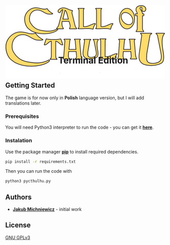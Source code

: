 ![Logo](./img/call-of-cthulhu-logo.png)
<h1 style="text-align:center;margin-top:-90px;margin-left:50px">Terminal Edition</h1>

---

## Getting Started

The game is for now only in **Polish** language version, but I will add translations later.

### Prerequisites

You will need Python3 interpreter to run the code - you can get it [**here**](https://www.python.org/downloads/).

### Instalation

Use the package manager [**pip**](https://pip.pypa.io/en/stable/) to install required dependencies.

```bash
pip install -r requirements.txt
```

Then you can run the code with
```bash
python3 pycthulhu.py
```

## Authors

 - [**Jakub Michniewicz**](https://github.com/kubektkd) - initial work 

## License

[GNU GPLv3](https://choosealicense.com/licenses/gpl-3.0/)